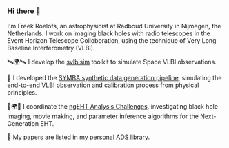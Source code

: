 ### Hi there 👋
I'm Freek Roelofs, an astrophysicist at Radboud University in Nijmegen, the Netherlands.
I work on imaging black holes with radio telescopes in the Event Horizon Telescope Colloboration, using the technique of Very Long Baseline Interferometry (VLBI).

🛰️🌍🛰️ I develop the [svlbisim](https://github.com/freekroelofs/svlbisim) toolkit to simulate Space VLBI observations.

🦁 I developed the [SYMBA synthetic data generation pipeline](https://bitbucket.org/M_Janssen/symba/src/master/), simulating the end-to-end VLBI observation and calibration process from physical principles.

📡🌍📡 I coordinate the [ngEHT Analysis Challenges](https://challenge.ngeht.org/), investigating black hole imaging, movie making, and parameter inference algorithms for the Next-Generation EHT.   

📜 My papers are listed in my [personal ADS library](https://ui.adsabs.harvard.edu/public-libraries/WH4w71_5TyiUpKd0VkprJQ).
<!--
**freekroelofs/freekroelofs** is a ✨ _special_ ✨ repository because its `README.md` (this file) appears on your GitHub profile.

Here are some ideas to get you started:

- 🔭 I’m currently working on ...
- 🌱 I’m currently learning ...
- 👯 I’m looking to collaborate on ...
- 🤔 I’m looking for help with ...
- 💬 Ask me about ...
- 📫 How to reach me: ...
- 😄 Pronouns: ...
- ⚡ Fun fact: ...
-->
